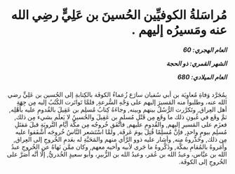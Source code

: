 <h1 dir="rtl">مُراسَلةُ الكوفيِّين الحُسينَ بن عَلِيٍّ رضِي الله عنه ومَسيرُه إليهم .</h1>

<h5 dir="rtl">العام الهجري:  60

الشهر القمري: ذو الحجة

العام الميلادي: 680</h5>

<p dir="rtl">بِمُجَرَّد وَفاةِ مُعاوِيَة بن أبي سُفيان سارَع زُعماءُ الكوفَة بالكِتابةِ إلى الحُسين بن عَلِيٍّ رضي الله عنه، وطلبوا منه المَسيرَ إليهم على وَجْهِ السُّرعةِ, فلمَّا تَواتَرت الكُتُبُ إليه مِن جِهَةِ أهل العِراق, وتَكرَّرت الرُّسُلُ بينهم وبينه, وجاءَهُ كِتابُ مُسلِم بن عَقِيلَ بالقُدومِ عليه بأَهْلِه, ثمَّ وقَع في غُبونِ ذلك ما وقَع مِن قَتْلِ مُسلمِ بن عَقِيلَ والحُسينُ لا يَعلَم بشيء مِن ذلك, فعزَم على المَسيرِ إليهم, والقُدومِ عليهم, فاتَّفَق خُروجُه مِن مكَّة أيَّام التَّرويَةِ قبلَ مَقتَلِ مُسلِم بيومٍ واحدٍ, فإنَّ مُسلِمًا قُتِلَ يومَ عَرفَة, ولمَّا اسْتَشعر النَّاسُ خُروجَه أشْفَقوا عليه مِن ذلك, وحَذَّروهُ منه, وأشار عليه ذوو الرَّأي منهم والمَحَبَّةِ له بعَدمِ الخُروجِ إلى العِراق, وأَمَروهُ بالمُقامِ بمكَّة, وذَكَّروهُ ما جَرى لأبيه وأخيه معهم, وكان ممَّن نَهاهُ عن الخُروجِ عبدُ الله بن عبَّاس، وعبدُ الله بن عُمَر، وعبدُ الله بن الزُّبيرِ، وأبو سعيدٍ الخُدريُّ, إلَّا أنَّه أَصَرَّ على الخُروجِ إلى الكوفَة.</p></br>
